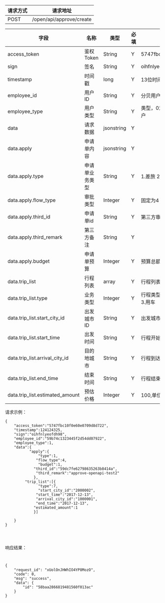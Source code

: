 请求方式|请求地址
----|---
POST|/open/api/approve/create


字段|名称|类型|必填|描述
----|---|---|---|---
access_token|鉴权Token|String|Y|5747fbc10f0e60e0709d8d722
sign|签名|String|Y| oihfnlyeofdh98
timestamp |时间戳|long|Y| 13位时间戳  1241243250000
employee\_id|用户ID|String|Y|分贝用户id或者第三方用户id
employee\_type|用户类型 |String|Y|类型，0为分贝用户，1为第三方用户
data |请求数据|jsonstring|Y|
data.apply |申请单内容| jsonstring |Y|
data.apply.type| 申请单业务类型| String |Y|1.差旅 2.用车 3.采购
data.apply.flow_type| 审批类型|Integer|Y|固定为4
data.apply.third_id |申请单id|String|Y|第三方审批单id
data.apply.third_remark |第三方备注| String |Y|
data.apply.budget |申请单预算| Integer |Y|预算总额
data.trip\_list| 行程列表| array |Y|行程列表
data.trip\_list.type| 业务类型|Integer|Y|行程类型 7.机票 11.酒店 15.火车 3.用车
data.trip\_list.start\_city\_id| 出发城市ID| String |Y|出发城市ID 
data.trip\_list.start\_time|出发时间 |String|Y|行程开始日期
data.trip\_list.arrival\_city\_id| 目的地城市|String|Y|行程到达城市ID
data.trip\_list.end\_time|结束时间|String|Y|行程结束日期
data.trip\_list.estimated\_amount|预估价格|Integer|Y|100,单位分






请求示例：


```
{
	"access_token":"5747fbc10f0e60e0709d8d722",
	"timestamp":124124325,
	"sign":"oihfnlyeofdh98",
	"employee_id":"59b74c1323445f2d54dd07922",
	"employee_type":1,
	"data":{			
           "apply":{
               "type":1,
              "flow_type":4, 
               "budget":1,
             "third_id":"59dc7fe62798635263b8414a",
              "third_remark":"approve-openapi-test2"
             },
         "trip_list":[{
               "type":7,  
               "start_city_id":"2000002",        
              "start_time":"2017-12-13",
              "arrival_city_id":"1000001",
              "end_time":"2017-12-13",
             "estimated_amount":1
             }]	
 
 	}
}




```



响应结果：




```


{
    "request_id": "xUolOnJHWhIO4YP8MozO",
    "code": 0,
    "msg": "success",
    "data": {
        "id": "58baa2866819481560f013ac"
    }
}



```

